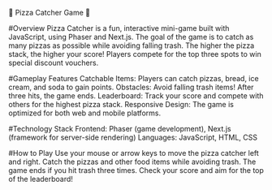 🍕 Pizza Catcher Game 🍕

#Overview
Pizza Catcher is a fun, interactive mini-game built with JavaScript, using Phaser and Next.js. The goal of the game is to catch as many pizzas as possible while avoiding falling trash. The higher the pizza stack, the higher your score! Players compete for the top three spots to win special discount vouchers.

#Gameplay Features
Catchable Items: Players can catch pizzas, bread, ice cream, and soda to gain points.
Obstacles: Avoid falling trash items! After three hits, the game ends.
Leaderboard: Track your score and compete with others for the highest pizza stack.
Responsive Design: The game is optimized for both web and mobile platforms.

#Technology Stack
Frontend: Phaser (game development), Next.js (framework for server-side rendering)
Languages: JavaScript, HTML, CSS

#How to Play
Use your mouse or arrow keys to move the pizza catcher left and right.
Catch the pizzas and other food items while avoiding trash.
The game ends if you hit trash three times.
Check your score and aim for the top of the leaderboard!
